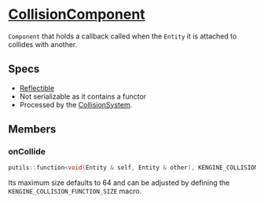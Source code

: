 # [CollisionComponent](CollisionComponent.hpp)

`Component` that holds a callback called when the `Entity` it is attached to collides with another.


## Specs

* [Reflectible](https://github.com/phiste/putils/blob/master/reflection.md)
* Not serializable as it contains a functor
* Processed by the [CollisionSystem](../../systems/CollisionSystem.md).

## Members

### onCollide

```cpp
putils::function<void(Entity & self, Entity & other), KENGINE_COLLISION_FUNCTION_SIZE> onCollide;
```

Its maximum size defaults to 64 and can be adjusted by defining the `KENGINE_COLLISION_FUNCTION_SIZE` macro.